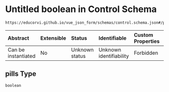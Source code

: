 # Untitled boolean in Control Schema

```txt
https://educorvi.github.io/vue_json_form/schemas/control.schema.json#/properties/options/properties/tags/properties/pills
```



| Abstract            | Extensible | Status         | Identifiable            | Custom Properties | Additional Properties | Access Restrictions | Defined In                                                                     |
| :------------------ | :--------- | :------------- | :---------------------- | :---------------- | :-------------------- | :------------------ | :----------------------------------------------------------------------------- |
| Can be instantiated | No         | Unknown status | Unknown identifiability | Forbidden         | Allowed               | none                | [control.schema.json\*](../schemas/control.schema.json "open original schema") |

## pills Type

`boolean`
